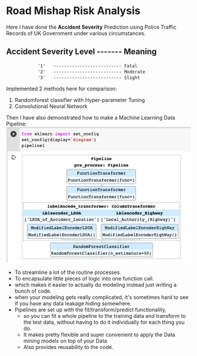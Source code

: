 # Road Mishap Risk Analysis
Here I have done the **Accident Severity** Prediction using Police Traffic Records of UK Government under various circumstances.

**Accident Severity Level** ------- Meaning
------------------------------------------------------
                '1'   -------------------------- Fatal
                '2'   -------------------------- Moderate
                '3'   -------------------------- Slight

Implemented 2 methods here for comparison:
1. Randomforest classifier with Hyper-parameter Tuning
2. Convolutional Neural Network

Then I have also demonstrated how to make a Machine Learning Data Pipeline:
![pipeline.png](pipeline.png)
- To streamline a lot of the routine processes.
- To encapsulate little pieces of logic into one function call. 
- which makes it easier to actually do modeling instead just writing a bunch of code. 
- when your modeling gets really complicated, it's sometimes hard to see if you have any data leakage hiding somewhere. 
- Pipelines are set up with the fit/transform/predict functionality, 
  - so you can fit a whole pipeline to the training data and transform to the test data, without having to do it individually for each thing you do. 
  - It makes pretty flexible and super convenient to apply the Data mining models on top of your Data 
  - Also provides reusability to the code.

